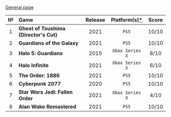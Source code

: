 [General page](../../)

|№|Game|Release|Platform(s)[*](# "What I played on")|Score|
|:---:|:---|:---:|:---:|:---:|
|1|**Ghost of Tsushima (Director's Cut)**|2021|`PS5`|10/10|
|2|**Guardians of the Galaxy**|2021|`PS5`|10/10|
|3|**Halo 5: Guardians**|2015|`Xbox Series X`|8/10|
|4|**Halo Infinite**|2021|`Xbox Series X`|6/10|
|5|**The Order: 1886**|2021|`PS5`|10/10|
|6|**Cyberpunk 2077**|2020|`PS5`|10/10|
|7|**Star Wars Jedi: Fallen Order**|2021|`Xbox Series X`|4/10|
|8|**Alan Wake Remastered**|2021|`PS5`|10/10|
